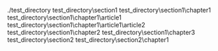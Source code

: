 ./test_directory
test_directory\section1
test_directory\section1\chapter1
test_directory\section1\chapter1\article1
test_directory\section1\chapter1\article1\article2
test_directory\section1\chapter2
test_directory\section1\chapter3
test_directory\section2
test_directory\section2\chapter1
